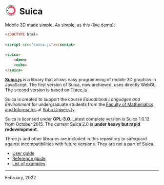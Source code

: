# <img src="logo.min.png" height="40" style="position:relative; top:7px;"/> Suica

Mobile 3D made simple. As simple, as this ([live demo](https://boytchev.github.io/suica/examples/minimal-example.html)):
```html
<!DOCTYPE html>

<script src="suica.js"></script>

<suica>
    <demo>
    <cube>
</suica>
```

[**Suica.js**](https://github.com/boytchev/suica) is a library that allows easy
programming of mobile 3D graphics in JavaScript. The first version of Suica, now
archieved, uses directly WebGL. The second version is based on
[Three.js](https://threejs.org)

Suica is created to support the course *Educational Languages and Environment*
for undergraduate students from the
[Faculty of Mathematics and Informatics](https://www.fmi.uni-sofia.bg/en) at
[Sofia University](https://www.uni-sofia.bg/index.php/eng).


Suica is licensed under **GPL-3.0**. Latest complete version is Suica 1.0.12 from
October 2015. The current Suica 2.0 is **under heavy but rapid redevelopment**.

Three.js and other libraries are included in this repository to safeguard against incompatibilities
with future versions. They are not a part of Suica.


- [User guide](USER-GUIDE.md)
- [Reference guide](REFERENCE-GUIDE.md)
- [List of examples](examples/EXAMPLES.md)



---

February, 2022